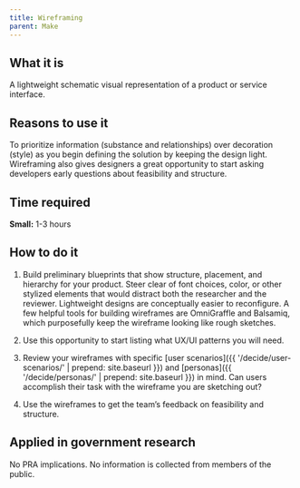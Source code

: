```yaml
---
title: Wireframing
parent: Make
---
```


## What it is

A lightweight schematic visual representation of a product or service interface.

## Reasons to use it

To prioritize information (substance and relationships) over decoration (style) as you begin defining the solution by keeping the design light. Wireframing also gives designers a great opportunity to start asking developers early questions about feasibility and structure.

## Time required

**Small:** 1-3 hours

## How to do it

1. Build preliminary blueprints that show structure, placement, and hierarchy for your product. Steer clear of font choices, color, or other stylized elements that would distract both the researcher and the reviewer. Lightweight designs are conceptually easier to reconfigure. A few helpful tools for building wireframes are OmniGraffle and Balsamiq, which purposefully keep the wireframe looking like rough sketches.

2. Use this opportunity to start listing what UX/UI patterns you will need.

3. Review your wireframes with specific [user scenarios]({{ '/decide/user-scenarios/' | prepend: site.baseurl }}) and [personas]({{ '/decide/personas/' | prepend: site.baseurl }}) in mind. Can users accomplish their task with the wireframe you are sketching out?

4. Use the wireframes to get the team’s feedback on feasibility and structure.

## Applied in government research

No PRA implications. No information is collected from members of the public.
